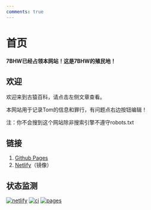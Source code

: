 ```yaml
---
comments: true
---
```


# 首页


**7BHW已经占领本网站！这是7BHW的殖民地！**

## 欢迎

欢迎来到古猿百科，请点击左侧文章查看。

本网站用于记录Tom的信息和罪行，有问题点右边按钮编辑！

注：你不会搜到这个网站除非搜索引擎不遵守robots.txt

## 链接

1. [Github Pages](https://lyz0603.github.io/)
2. [Netlify](https://tom-wiki.netlify.app/)（镜像）

## 状态监测

[![netlify](https://api.netlify.com/api/v1/badges/f4219cb3-e2bf-4a9f-90de-bee57d10e0c3/deploy-status)](https://app.netlify.com/sites/tom-wiki/deploys)
[![ci](https://github.com/lyz0603/tom-wiki/actions/workflows/ci.yml/badge.svg)](https://github.com/lyz0603/tom-wiki/actions/workflows/ci.yml)
[![pages](https://github.com/lyz0603/tom-wiki/actions/workflows/dynamic/pages/pages-build-deployment/badge.svg)](https://github.com/lyz0603/tom-wiki/actions/workflows/pages/pages-build-deployment)
